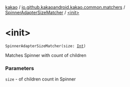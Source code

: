 [kakao](../../index.md) / [io.github.kakaoandroid.kakao.common.matchers](../index.md) / [SpinnerAdapterSizeMatcher](index.md) / [&lt;init&gt;](./-init-.md)

# &lt;init&gt;

`SpinnerAdapterSizeMatcher(size: `[`Int`](https://kotlinlang.org/api/latest/jvm/stdlib/kotlin/-int/index.html)`)`

Matches Spinner with count of children

### Parameters

`size` - of children count in Spinner